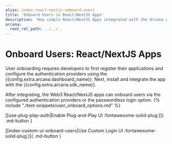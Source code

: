 ```yaml
---
alias: index-react-nextjs-onboard-users
title: 'Onboard Users in React/NextJS Apps'
description: 'How simple React/NextJS Apps integrated with the Arcana Auth SDK can onboard users via plug-and-play or custom login UI options.'
arcana:
  root_rel_path: ../../..
---
```


# Onboard Users: React/NextJS Apps

User onboarding requires developers to first register their applications and configure the authentication providers using the {{config.extra.arcana.dashboard_name}}. Next, install and integrate the app with the {{config.extra.arcana.sdk_name}}.

After integrating, the Web3 React/NextJS apps can onboard users via the configured authentication providers or the passwordless login option. {% include "./text-snippets/user_onboard_options.md" %} 

[[use-plug-play-auth|Enable Plug-and-Play UI :fontawesome-solid-plug:]]{ .md-button }

[[index-custom-ui-onboard-users|Use Custom Login UI :fontawesome-solid-plug:]]{ .md-button }